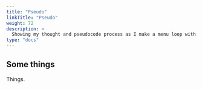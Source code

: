 ```yaml
---
title: "Pseudo"
linkTitle: "Pseudo"
weight: 72
description: >
  Showing my thought and pseudocode process as I make a menu loop with input checking.
type: "docs"
---
```


## Some things

Things.